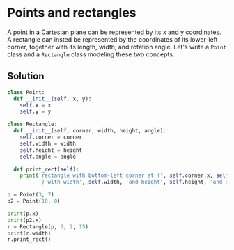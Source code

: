# Points and rectangles

A point in a Cartesian plane can be represented by its x and y coordinates. A rectangle can insted be represented by the coordinates of its lower-left corner, together with its length, width, and rotation angle. Let's write a `Point` class and a `Rectangle` class modeling these two concepts.

## Solution

```py
class Point:
  def __init__(self, x, y):
    self.x = x
    self.y = y

class Rectangle:
  def __init__(self, corner, width, height, angle):
    self.corner = corner
    self.width = width
    self.height = height
    self.angle = angle

  def print_rect(self):
    print('rectangle with bottom-left corner at (', self.corner.x, self.corner.y,
          ') with width', self.width, 'and height', self.height, 'and angle', self.angle)

p = Point(3, 7)
p2 = Point(10, 0)

print(p.x)
print(p2.x)
r = Rectangle(p, 5, 2, 15)
print(r.width)
r.print_rect()
```
